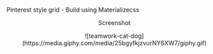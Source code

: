 Pinterest style grid - Build using Materializecss

<p align=center> Screenshot </p>

<p align="center">
    ![teamwork-cat-dog](https://media.giphy.com/media/25bgyfkjzvurNY6XW7/giphy.gif)
  </a>
</p>

